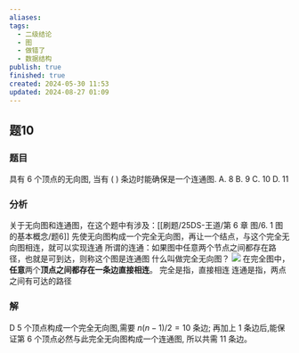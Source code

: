 ```yaml
---
aliases: 
tags:
  - 二级结论
  - 图
  - 做错了
  - 数据结构
publish: true
finished: true
created: 2024-05-30 11:53
updated: 2024-08-27 01:09
---
```

## 题10
### 题目
具有 6 个顶点的无向图, 当有 ( ) 条边时能确保是一个连通图.
A. 8 
B. 9 
C. 10 
D. 11
### 分析
关于无向图和连通图，在这个题中有涉及：[[刷题/25DS-王道/第 6 章 图/6. 1 图的基本概念/题6]]
先使无向图构成一个完全无向图，再让一个结点，与这个完全无向图相连，就可以实现连通
所谓的连通：如果图中任意两个节点之间都存在路径，也就是可到达，则称这个图是连通图
什么叫做完全无向图？
![](https://img.hwenyi.live/202408311414847.webp)
在完全图中，**任意**两个**顶点之间都存在一条边直接相连**。
完全是指，直接相连
连通是指，两点之间有可达的路径
### 解
D
5 个顶点构成一个完全无向图,需要 $n\left( {n - 1}\right) /2 = {10}$ 条边; 再加上 1 条边后,能保证第 6 个顶点必然与此完全无向图构成一个连通图, 所以共需 11 条边。